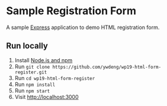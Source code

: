 # Sample Registration Form

A sample [Express](http://expressjs.com/) application to demo HTML registration form.

## Run locally

1. Install [Node.js and npm](https://nodejs.org/)
1. Run `git clone https://github.com/ywdeng/wp19-html-form-register.git`
1. Run `cd wp19-html-form-register`
1. Run `npm install`
1. Run `npm start`
1. Visit [http://localhost:3000](http://localhost:3000)


